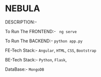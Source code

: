 # NEBULA

DESCRIPTION:-

To Run The FRONTEND:- ` ng serve`

To Run The BACKEND:- `python app.py`

FE-Tech Stack:- `Angular`, `HTML`, `CSS`, `Bootstrap`

BE-Tech Stack:- `Python`, `Flask`,

DataBase:- `MongoDB`
